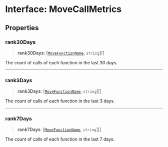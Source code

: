 # Interface: MoveCallMetrics

## Properties

### rank30Days

> **rank30Days**: [[`MoveFunctionName`](MoveFunctionName.md), `string`][]

The count of calls of each function in the last 30 days.

---

### rank3Days

> **rank3Days**: [[`MoveFunctionName`](MoveFunctionName.md), `string`][]

The count of calls of each function in the last 3 days.

---

### rank7Days

> **rank7Days**: [[`MoveFunctionName`](MoveFunctionName.md), `string`][]

The count of calls of each function in the last 7 days.
